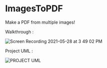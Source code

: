 # ImagesToPDF
 Make a PDF from multiple images!
 
 Walkthrough :
 
![Screen Recording 2021-05-28 at 3 49 02 PM](https://user-images.githubusercontent.com/63100608/119972703-26ccf080-bfd0-11eb-8ac9-58619a4810ce.gif)


Project UML :

![PROJECT UML](https://user-images.githubusercontent.com/63100608/119968565-4877a900-bfcb-11eb-80e7-446464977178.png)
